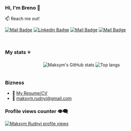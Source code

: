 ### Hi, I'm Breno 👋

:mailbox: Reach me out!

[![Mail Badge](https://img.shields.io/badge/-Brenin-e74c3c?style=flat&labelColor=e74c3c&logo=youtube&logoColor=white)]([https://youtube.com/@MaksymRudnyi?si=rYeYSkEaREqugOCt](https://www.youtube.com/@VRBEATS2001)) 
[![Linkedin Badge](https://img.shields.io/badge/-Breno_Campos-0e76a8?style=flat&labelColor=0e76a8&logo=linkedin&logoColor=white)](https://www.linkedin.com/in/breno-campos-b1ab24193/) 
[![Mail Badge](https://img.shields.io/badge/-@volt.mix_808-e84393?style=flat&labelColor=e84393&logo=instagram&logoColor=white)](https://www.instagram.com/volt.mix_808) 
[![Mail Badge](https://img.shields.io/badge/-Breno_Campos-c0392b?style=flat&labelColor=c0392b&logo=gmail&logoColor=white)](mailto:brenocamposr@gmail.com)


<br/>

### My stats ⭐

<div align="center">
<img alt="Maksym's GitHub stats" src="https://github-readme-stats.vercel.app/api?username=Brenin1991&show_icons=true&theme=highcontrast"/>
<img alt="Top langs" src="https://github-readme-stats.vercel.app/api/top-langs/?username=Brenin1991&layout=compact&&langs_count=8&theme=highcontrast""/>
</div>


<br/>

### Bizness
- :paperclip: [My Resume/CV](https://drive.google.com/file/d/12z5Ig5x4RNoIUpQ-M7AMl1NL8FTIvlaU/view?usp=sharing)
- :email: maksym.rudnyi@gmail.com

### Profile views counter 👁️‍🗨️
[![Maksym Rudnyi profile views](https://u8views.com/api/v1/github/profiles/7869344/views/day-week-month-total-count.svg)](https://u8views.com/github/Brenin1991)


